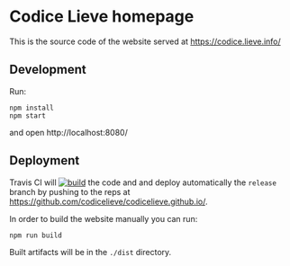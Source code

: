 Codice Lieve homepage
=====================

This is the source code of the website served at https://codice.lieve.info/


Development
-----------

Run:

```
npm install
npm start
```

and open http://localhost:8080/


Deployment
----------

Travis CI will
[![build](https://travis-ci.org/codicelieve/codice.lieve.info.svg?branch=master)](https://travis-ci.org/codicelieve/codice.lieve.info)
the code and and deploy automatically the `release` branch by pushing to the
reps at https://github.com/codicelieve/codicelieve.github.io/.

In order to build the website manually you can run:

```
npm run build
```

Built artifacts will be in the `./dist` directory.
